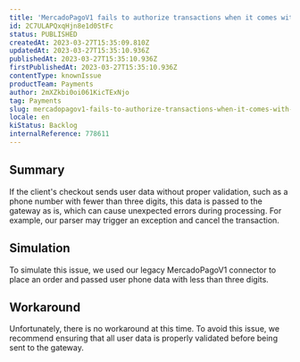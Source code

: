 ```yaml
---
title: 'MercadoPagoV1 fails to authorize transactions when it comes with phone user data value as 0.'
id: 2C7ULAPQxqHjn8e1d0StFc
status: PUBLISHED
createdAt: 2023-03-27T15:35:09.810Z
updatedAt: 2023-03-27T15:35:10.936Z
publishedAt: 2023-03-27T15:35:10.936Z
firstPublishedAt: 2023-03-27T15:35:10.936Z
contentType: knownIssue
productTeam: Payments
author: 2mXZkbi0oi061KicTExNjo
tag: Payments
slug: mercadopagov1-fails-to-authorize-transactions-when-it-comes-with-phone-user-data-value-as-0
locale: en
kiStatus: Backlog
internalReference: 778611
---
```


## Summary


If the client's checkout sends user data without proper validation, such as a phone number with fewer than three digits, this data is passed to the gateway as is, which can cause unexpected errors during processing. For example, our parser may trigger an exception and cancel the transaction.


##

## Simulation


To simulate this issue, we used our legacy MercadoPagoV1 connector to place an order and passed user phone data with less than three digits.


##

## Workaround


Unfortunately, there is no workaround at this time. To avoid this issue, we recommend ensuring that all user data is properly validated before being sent to the gateway.





